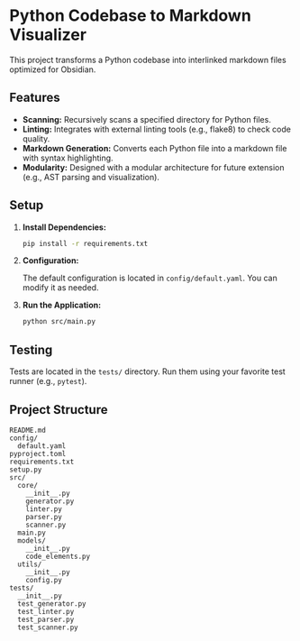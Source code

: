 # Python Codebase to Markdown Visualizer

This project transforms a Python codebase into interlinked markdown files optimized for Obsidian.

## Features

- **Scanning:** Recursively scans a specified directory for Python files.
- **Linting:** Integrates with external linting tools (e.g., flake8) to check code quality.
- **Markdown Generation:** Converts each Python file into a markdown file with syntax highlighting.
- **Modularity:** Designed with a modular architecture for future extension (e.g., AST parsing and visualization).

## Setup

1. **Install Dependencies:**

   ```bash
   pip install -r requirements.txt
   ```

2. **Configuration:**

   The default configuration is located in `config/default.yaml`. You can modify it as needed.

3. **Run the Application:**

   ```bash
   python src/main.py
   ```

## Testing

Tests are located in the `tests/` directory. Run them using your favorite test runner (e.g., `pytest`).

## Project Structure

```
README.md
config/
  default.yaml
pyproject.toml
requirements.txt
setup.py
src/
  core/
    __init__.py
    generator.py
    linter.py
    parser.py
    scanner.py
  main.py
  models/
    __init__.py
    code_elements.py
  utils/
    __init__.py
    config.py
tests/
  __init__.py
  test_generator.py
  test_linter.py
  test_parser.py
  test_scanner.py
```
